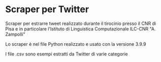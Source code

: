 # Scraper per Twitter
Scraper per estrarre tweet realizzato durante il tirocinio presso il CNR di Pisa e in particolare l'Istituto di Linguistica Computazionale ILC-CNR "A. Zampolli"

Lo scraper è nel file Python realizzato e usato con la versione 3.9.9

I file .csv sono esempi estratti da Twitter di varie categorie
